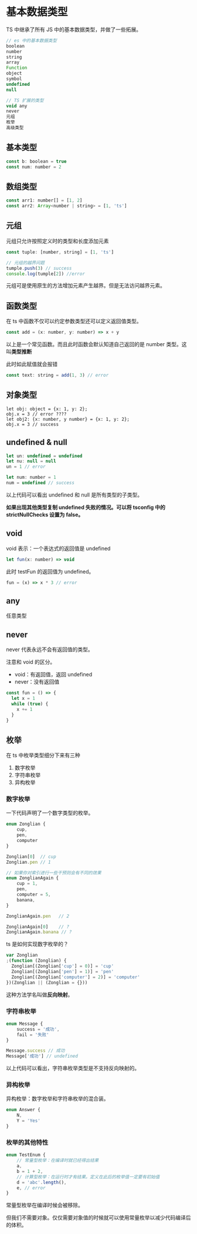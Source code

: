 # 基本数据类型

TS 中继承了所有 JS 中的基本数据类型，并做了一些拓展。

```javascript
// es 中的基本数据类型
boolean
number
string
array
Function
object
symbol
undefined
null

// TS 扩展的类型
void any
never
元组
枚举
高级类型
```

## 基本类型

```javascript
const b: boolean = true
const num: number = 2
```

## 数组类型

```javascript
const arr1: number[] = [1, 2]
const arr2: Array<number | string> = [1, 'ts']
```

## 元组

元组只允许按照定义时的类型和长度添加元素

```javascript
const tuple: [number, string] = [1, 'ts']

// 元组的越界问题
tumple.push(3) // success
console.log(tumple[2]) //error
```

元组可是使用原生的方法增加元素产生越界。但是无法访问越界元素。

## 函数类型

在 ts 中函数不仅可以约定参数类型还可以定义返回值类型。

```javascript
const add = (x: number, y: number) => x + y
```

以上是一个常见函数。而且此时函数会默认知道自己返回的是 number 类型。这叫**类型推断**

此时如此赋值就会报错

```javascript
const text: string = add(1, 3) // error
```

## 对象类型

```
let obj: object = {x: 1, y: 2};
obj.x = 3 // error ????
let obj2: {x: number, y number} = {x: 1, y: 2};
obj.x = 3 // success
```

## undefined & null

```javascript
let un: undefined = undefined
let nu: null = null
un = 1 // error

let num: number = 1
num = undefined // success
```

以上代码可以看出 undefined 和 null 是所有类型的子类型。

**如果出现其他类型复制 undefined 失败的情况。可以将 tsconfig 中的 strictNullChecks 设置为 false。**

## void

void 表示：一个表达式的返回值是 undefined

```javascript
let fun(x: number) => void
```

此时 testFun 的返回值为 undefined。

```javascript
fun = (x) => x * 3 // error
```

## any

任意类型

## never

never 代表永远不会有返回值的类型。

注意和 void 的区分。

- void：有返回值，返回 undefined
- never：没有返回值

```javascript
const fun = () => {
  let x = 1
  while (true) {
    x += 1
  }
}
```

## 枚举

在 ts 中枚举类型细分下来有三种

1. 数字枚举
2. 字符串枚举
3. 异构枚举

### 数字枚举

一下代码声明了一个数字类型的枚举。

```javascript
enum Zonglian {
    cup,
    pen,
    computer
}

Zonglian[0]  // cup
Zonglian.pen // 1

// 如果你对索引进行一些干预则会有不同的效果
enum ZonglianAgain {
    cup = 1,
    pen,
    computer = 5,
    banana,
}

ZonglianAgain.pen   // 2

ZonglianAgain[0]    // ?
ZonglianAgain.banana // ?
```

ts 是如何实现数字枚举的？

```javascript
var Zonglian
;(function (Zonglian) {
  Zonglian[(Zonglian['cup'] = 0)] = 'cup'
  Zonglian[(Zonglian['pen'] = 1)] = 'pen'
  Zonglian[(Zonglian['computer'] = 2)] = 'computer'
})(Zonglian || (Zonglian = {}))
```

这种方法学名叫做**反向映射**。

### 字符串枚举

```javascript
enum Message {
    success = '成功',
    fail = '失败'
}

Message.success // 成功
Message['成功'] // undefined
```

以上代码可以看出，字符串枚举类型是不支持反向映射的。

### 异构枚举

异构枚举：数字枚举和字符串枚举的混合装。

```javascript
enum Answer {
    N,
    Y = 'Yes'
}
```

### 枚举的其他特性

```javascript
enum TestEnum {
    // 常量型枚举：在编译时就已经得出结果
    a,
    b = 1 + 2,
    // 计算型枚举：在运行时才有结果。定义在此后的枚举值一定要有初始值
    d = 'abc'.length(),
    e, // error
}
```

常量型枚举在编译时候会被移除。

但我们不需要对象。仅仅需要对象值的时候就可以使用常量枚举以减少代码编译后的体积。

